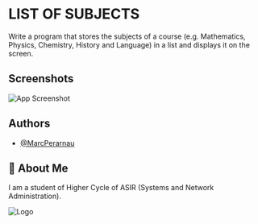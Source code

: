 
# LIST OF SUBJECTS
Write a program that stores the subjects of a course (e.g. Mathematics, Physics, Chemistry, History and Language) in a list and displays it on the screen.

## Screenshots

![App Screenshot](https://github.com/MarcPerarnau/PYTHON/assets/151735878/4e8b1215-f003-4064-b9bd-9c54afe310d9)



## Authors

- [@MarcPerarnau](https://github.com/MarcPerarnau)


## 🚀 About Me
I am a student of Higher Cycle of ASIR (Systems and Network Administration).


![Logo](https://github.com/MarcPerarnau/MV/assets/151735878/dbd36d50-971f-4147-8b66-0c489954895e)
